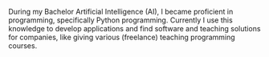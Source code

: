 During my Bachelor Artificial Intelligence (AI), I became proficient in programming, specifically Python programming. 
Currently I use this knowledge to develop applications and find software and teaching solutions for companies, 
like giving various (freelance) teaching programming courses.
